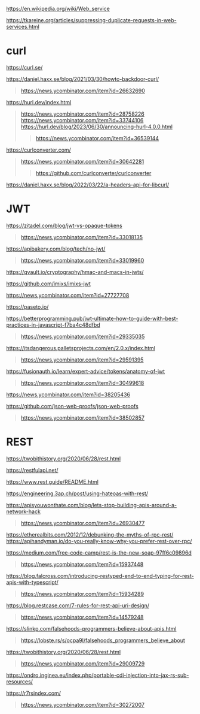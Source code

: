 https://en.wikipedia.org/wiki/Web_service

https://tkareine.org/articles/suppressing-duplicate-requests-in-web-services.html

# curl
https://curl.se/

https://daniel.haxx.se/blog/2021/03/30/howto-backdoor-curl/
> https://news.ycombinator.com/item?id=26632690

https://hurl.dev/index.html
> https://news.ycombinator.com/item?id=28758226
> https://news.ycombinator.com/item?id=33744106
> https://hurl.dev/blog/2023/06/30/announcing-hurl-4.0.0.html
> > https://news.ycombinator.com/item?id=36539144

https://curlconverter.com/
> https://news.ycombinator.com/item?id=30642281
> > https://github.com/curlconverter/curlconverter

https://daniel.haxx.se/blog/2022/03/22/a-headers-api-for-libcurl/

# JWT
https://zitadel.com/blog/jwt-vs-opaque-tokens
> https://news.ycombinator.com/item?id=33018135

https://apibakery.com/blog/tech/no-jwt/
> https://news.ycombinator.com/item?id=33019960

https://qvault.io/cryptography/hmac-and-macs-in-jwts/

https://github.com/imixs/imixs-jwt

https://news.ycombinator.com/item?id=27727708

https://paseto.io/

https://betterprogramming.pub/jwt-ultimate-how-to-guide-with-best-practices-in-javascript-f7ba4c48dfbd
> https://news.ycombinator.com/item?id=29335035

https://itsdangerous.palletsprojects.com/en/2.0.x/index.html
> https://news.ycombinator.com/item?id=29591395

https://fusionauth.io/learn/expert-advice/tokens/anatomy-of-jwt
> https://news.ycombinator.com/item?id=30499618

https://news.ycombinator.com/item?id=38205436

https://github.com/json-web-proofs/json-web-proofs
> https://news.ycombinator.com/item?id=38502857

# REST
https://twobithistory.org/2020/06/28/rest.html

https://restfulapi.net/

https://www.rest.guide/README.html

https://engineering.3ap.ch/post/using-hateoas-with-rest/

https://apisyouwonthate.com/blog/lets-stop-building-apis-around-a-network-hack
> https://news.ycombinator.com/item?id=26930477

https://etherealbits.com/2012/12/debunking-the-myths-of-rpc-rest/
https://apihandyman.io/do-you-really-know-why-you-prefer-rest-over-rpc/

https://medium.com/free-code-camp/rest-is-the-new-soap-97ff6c09896d
> https://news.ycombinator.com/item?id=15937448

https://blog.falcross.com/introducing-restyped-end-to-end-typing-for-rest-apis-with-typescript/
> https://news.ycombinator.com/item?id=15934289

https://blog.restcase.com/7-rules-for-rest-api-uri-design/
> https://news.ycombinator.com/item?id=14579248

https://slinkp.com/falsehoods-programmers-believe-about-apis.html
> https://lobste.rs/s/ocpa9l/falsehoods_programmers_believe_about

https://twobithistory.org/2020/06/28/rest.html
> https://news.ycombinator.com/item?id=29009729

https://ondro.inginea.eu/index.php/portable-cdi-injection-into-jax-rs-sub-resources/

https://r7rsindex.com/
> https://news.ycombinator.com/item?id=30272007